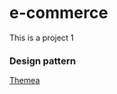 # e-commerce
This is a project 1
### Design pattern
[Themea](https://themes.shopify.com/themes/align/styles/default/preview?surface_inter_position=3&surface_intra_position=24&surface_type=all)
